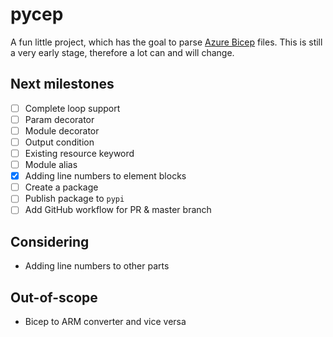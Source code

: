 # pycep

A fun little project, which has the goal to parse
[Azure Bicep](https://github.com/Azure/bicep) files.
This is still a very early stage, therefore a lot can and will change.

## Next milestones
- [ ] Complete loop support
- [ ] Param decorator
- [ ] Module decorator
- [ ] Output condition
- [ ] Existing resource keyword
- [ ] Module alias
- [x] Adding line numbers to element blocks
- [ ] Create a package
- [ ] Publish package to `pypi`
- [ ] Add GitHub workflow for PR & master branch

## Considering
- Adding line numbers to other parts

## Out-of-scope
- Bicep to ARM converter and vice versa
